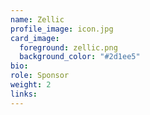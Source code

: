 ```yaml
---
name: Zellic
profile_image: icon.jpg
card_image:
  foreground: zellic.png
  background_color: "#2d1ee5"
bio:
role: Sponsor
weight: 2
links:
---
```

